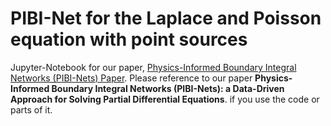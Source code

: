 # PIBI-Net for the Laplace and Poisson equation with point sources
Jupyter-Notebook for our paper, [Physics-Informed Boundary Integral Networks (PIBI-Nets) Paper](https://arxiv.org/abs/2308.09571).
Please reference to our paper **Physics-Informed Boundary Integral Networks (PIBI-Nets): a Data-Driven Approach for Solving Partial Differential Equations**. if you use the code or parts of it. 
